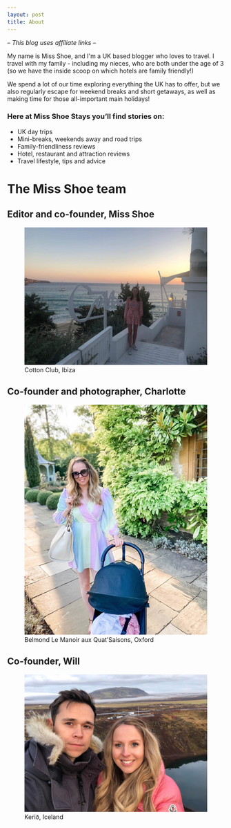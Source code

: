 ```yaml
---
layout: post
title: About
---
```


*– This blog uses affiliate links –*  

My name is Miss Shoe, and I'm a UK based blogger who loves to travel. I travel with my family - including my nieces, who are both under the age of 3 (so we have the inside scoop on which hotels are family friendly!)  

We spend a lot of our time exploring everything the UK has to offer, but we also regularly escape for weekend breaks and short getaways, as well as making time for those all-important main holidays!  

### Here at Miss Shoe Stays you’ll find stories on:
* UK day trips
* Mini-breaks, weekends away and road trips
* Family-friendliness reviews
* Hotel, restaurant and attraction reviews
* Travel lifestyle, tips and advice

# The Miss Shoe team
## Editor and co-founder, Miss Shoe

<figure>
  <img alt="Christie" src="imagens/christie.jpg" />
  <figcaption>
    Cotton Club, Ibiza
  </figcaption>
</figure>

## Co-founder and photographer, Charlotte

<figure>
  <img alt="Charlotte" src="imagens/charlotte.jpg" />
  <figcaption>
    Belmond Le Manoir aux Quat’Saisons, Oxford 
  </figcaption>
</figure>

## Co-founder, Will

<figure>
  <img alt="Will" src="imagens/charlotte_will.png" />
  <figcaption>
    Kerið, Iceland
  </figcaption>
</figure>




